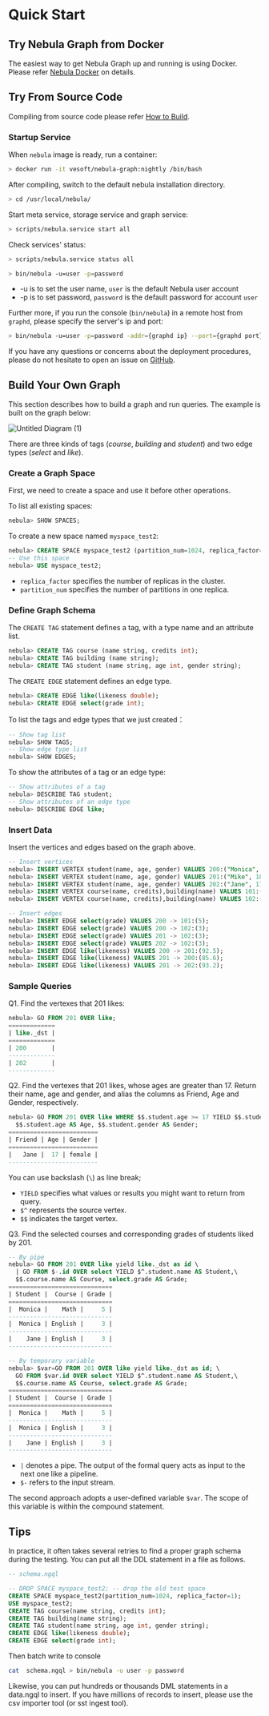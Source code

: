 # Quick Start

## Try Nebula Graph from Docker

The easiest way to get Nebula Graph up and running is using Docker. Please refer [Nebula Docker](https://github.com/vesoft-inc/nebula-docker-compose/blob/master/README.md) on details.

## Try From Source Code

Compiling from source code please refer [How to Build](https://github.com/vesoft-inc/nebula/blob/master/docs/manual-EN/3.build-develop-and-administration/1.build/1.build-source-code.md).

### Startup Service

When `nebula` image is ready, run a container:

```sh
> docker run -it vesoft/nebula-graph:nightly /bin/bash
```

After compiling, switch to the default nebula installation directory.

```sh
> cd /usr/local/nebula/
```

Start meta service, storage service and graph service:

```sh
> scripts/nebula.service start all
```

Check services' status:

```sh
> scripts/nebula.service status all
```

```sh
> bin/nebula -u=user -p=password
```

* -u is to set the user name, `user` is the default Nebula user account
* -p is to set password, `password` is the default password for account `user`

Further more, if you run the console (`bin/nebula`) in a remote host from `graphd`, please specify the server's ip and port:

```sh
> bin/nebula -u=user -p=password -addr={graphd ip} --port={graphd port}
```

If you have any questions or concerns about the deployment procedures, please do not hesitate to open an issue on [GitHub](https://github.com/vesoft-inc/nebula/issues).

## Build Your Own Graph

This section describes how to build a graph and run queries. The example is built on the graph below:

![Untitled Diagram (1)](https://user-images.githubusercontent.com/51590253/60649144-0774c980-9e74-11e9-86d6-bad1653e70ba.png)

There are three kinds of tags (_course_, _building_ and _student_) and two edge types (_select_ and _like_).

### Create a Graph Space

First, we need to create a space and use it before other operations.

To list all existing spaces:

```SQL
nebula> SHOW SPACES;
```

To create a new space named `myspace_test2`:

```SQL
nebula> CREATE SPACE myspace_test2 (partition_num=1024, replica_factor=1);
-- Use this space
nebula> USE myspace_test2;
```

* `replica_factor` specifies the number of replicas in the cluster.
* `partition_num` specifies the number of partitions in one replica.

### Define Graph Schema

The `CREATE TAG` statement defines a tag, with a type name and an attribute list.

```SQL
nebula> CREATE TAG course (name string, credits int);
nebula> CREATE TAG building (name string);
nebula> CREATE TAG student (name string, age int, gender string);
```

The `CREATE EDGE` statement defines an edge type.

```SQL
nebula> CREATE EDGE like(likeness double);
nebula> CREATE EDGE select(grade int);
```

To list the tags and edge types that we just created：

```SQL
-- Show tag list
nebula> SHOW TAGS;
-- Show edge type list
nebula> SHOW EDGES;
```

To show the attributes of a tag or an edge type:

```SQL
-- Show attributes of a tag
nebula> DESCRIBE TAG student;
-- Show attributes of an edge type
nebula> DESCRIBE EDGE like;
```

### Insert Data

Insert the vertices and edges based on the graph above.

```SQL
-- Insert vertices
nebula> INSERT VERTEX student(name, age, gender) VALUES 200:("Monica", 16, "female");
nebula> INSERT VERTEX student(name, age, gender) VALUES 201:("Mike", 18, "male");
nebula> INSERT VERTEX student(name, age, gender) VALUES 202:("Jane", 17, "female");
nebula> INSERT VERTEX course(name, credits),building(name) VALUES 101:("Math", 3, "No5");
nebula> INSERT VERTEX course(name, credits),building(name) VALUES 102:("English", 6, "No11");

-- Insert edges
nebula> INSERT EDGE select(grade) VALUES 200 -> 101:(5);
nebula> INSERT EDGE select(grade) VALUES 200 -> 102:(3);
nebula> INSERT EDGE select(grade) VALUES 201 -> 102:(3);
nebula> INSERT EDGE select(grade) VALUES 202 -> 102:(3);
nebula> INSERT EDGE like(likeness) VALUES 200 -> 201:(92.5);
nebula> INSERT EDGE like(likeness) VALUES 201 -> 200:(85.6);
nebula> INSERT EDGE like(likeness) VALUES 201 -> 202:(93.2);
```

### Sample Queries

Q1. Find the vertexes that 201 likes:

```SQL
nebula> GO FROM 201 OVER like;
=============
| like._dst |
=============
| 200       |
-------------
| 202       |
-------------
```

Q2. Find the vertexes that 201 likes, whose ages are greater than 17.
Return their name, age and gender, and alias the columns as Friend, Age and Gender, respectively.

```SQL
nebula> GO FROM 201 OVER like WHERE $$.student.age >= 17 YIELD $$.student.name AS Friend, \
  $$.student.age AS Age, $$.student.gender AS Gender;
=========================
| Friend | Age | Gender |
=========================
|   Jane |  17 | female |
-------------------------
```

You can use backslash (`\`) as line break;

* `YIELD` specifies what values or results you might want to return from query.
* `$^` represents the source vertex.
* `$$` indicates the target vertex.

Q3. Find the selected courses and corresponding grades of students liked by 201.

```SQL
-- By pipe
nebula> GO FROM 201 OVER like yield like._dst as id \
  | GO FROM $-.id OVER select YIELD $^.student.name AS Student,\
  $$.course.name AS Course, select.grade AS Grade;
=============================
| Student |  Course | Grade |
=============================
|  Monica |    Math |     5 |
-----------------------------
|  Monica | English |     3 |
-----------------------------
|    Jane | English |     3 |
-----------------------------

-- By temporary variable
nebula> $var=GO FROM 201 OVER like yield like._dst as id; \
  GO FROM $var.id OVER select YIELD $^.student.name AS Student,\
  $$.course.name AS Course, select.grade AS Grade;
=============================
| Student |  Course | Grade |
=============================
|  Monica |    Math |     5 |
-----------------------------
|  Monica | English |     3 |
-----------------------------
|    Jane | English |     3 |
-----------------------------
```

* `|` denotes a pipe. The output of the formal query acts as input to the next one like a pipeline.
* `$-` refers to the input stream.

The second approach adopts a user-defined variable `$var`. The scope of this variable is within the compound statement.

## Tips

In practice, it often takes several retries to find a proper graph schema during the testing. You can put all the DDL statement in a file as follows.

```SQL
-- schema.ngql

-- DROP SPACE myspace_test2; -- drop the old test space
CREATE SPACE myspace_test2(partition_num=1024, replica_factor=1);
USE myspace_test2;
CREATE TAG course(name string, credits int);
CREATE TAG building(name string);
CREATE TAG student(name string, age int, gender string);
CREATE EDGE like(likeness double);
CREATE EDGE select(grade int);
```

Then batch write to console

```sh
cat  schema.ngql > bin/nebula -u user -p password
```

Likewise, you can put hundreds or thousands DML statements in a data.ngql to insert. If you have millions of records to insert, please use the csv importer tool (or sst ingest tool).
